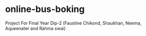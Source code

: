 # online-bus-boking
Project For Final Year Dip-2 (Faustine Chikond, Shaukhan, Neema, Aqueenater and Rahma swai)
